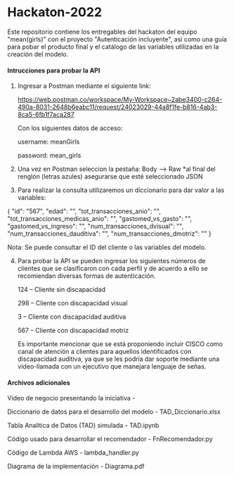 # Hackaton-2022
Este repositorio contiene los entregables del hackaton del equipo "mean(girls)" con el proyecto "Autenticación incluyente", así como una guía para pobar el producto final y el catálogo de las variables utilizadas en la creación del modelo.

#### Intrucciones para probar la API

1. Ingresar a Postman mediante el siguiente link:

    https://web.postman.co/workspace/My-Workspace~2abe3400-c264-490a-8031-2648b6eabc11/request/24023029-44a8f1fe-b816-4ab3-8ca5-6fb1f7aca287

    Con los siguientes datos de acceso:

    username: meanGirls

    password: mean_girls

2. Una vez en Postman seleccion la pestaña: Body --> Raw 
   *al final del renglón (letras azules) asegurarse que esté seleccionado JSON
                                               
3. Para realizar la consulta utilizaremos un diccionario para dar valor a las variables:

{
  "id": "567",
  "edad": "",
  "tot_transacciones_anio": "",
  "tot_transacciones_medicas_anio": "",
  "gastomed_vs_gasto": "",
  "gastomed_vs_ingreso": "",
  "num_transacciones_dvisual": "",
  "num_transacciones_dauditiva": "",
  "num_transacciones_dmotriz": ""
}

Nota: Se puede consultar el ID del cliente o las variables del modelo.

4. Para probar la API se pueden ingresar los siguientes números de clientes que se clasificaron con cada perfil y de acuerdo a ello se recomiendan diversas formas de autenticación.

   124 – Cliente sin discapacidad

   298 – Cliente con discapacidad visual

   3 – Cliente con discapacidad auditiva

   567 – Cliente con discapacidad motriz

    Es importante mencionar que se está proponiendo incluir CISCO como canal de atención a clientes para aquellos identificados con discapacidad auditiva, ya que se les podría dar soporte mediante una video-llamada con un ejecutivo que manejara lenguaje de señas.

#### Archivos adicionales

Video de negocio presentando la iniciativa -

Diccionario de datos para el desarrollo del modelo - TAD_Diccionario.xlsx

Tabla Analitica de Datos (TAD) simulada - TAD.ipynb

Código usado para desarrollar el recomendador - FnRecomendador.py

Código de Lambda AWS - lambda_handler.py

Diagrama de la implementación - Diagrama.pdf

